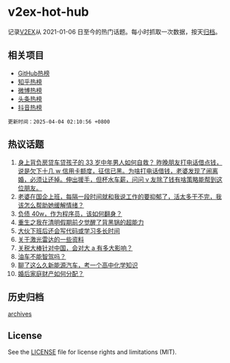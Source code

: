 # v2ex-hot-hub

 记录[V2EX](https://www.v2ex.com/)从 2021-01-06 日至今的热门话题。每小时抓取一次数据，按天[归档](archives)。
 
 ## 相关项目

- [GitHub热榜](https://github.com/it985/github-hot-hub)
- [知乎热榜](https://github.com/it985/zhihu-hot-hub)
- [微博热榜](https://github.com/it985/weibo-hot-hub)
- [头条热榜](https://github.com/it985/toutiao-hot-hub)
- [抖音热榜](https://github.com/it985/douyin-hot-hub)


 `更新时间：2025-04-04 02:10:56 +0800`

## 热议话题

1. [身上背负房贷车贷孩子的 33 岁中年男人如何自救？
昨晚朋友打电话借点钱，说是欠下十几 w 信用卡额度，征信已黑。为啥打电话借钱，老婆发现了闹离婚，必须让还掉。伸出援手，但杯水车薪，问问 v 友除了钱有啥策略能帮到这位朋友。](https://www.v2ex.com/t/1123030)
1. [老婆在国企上班，每隔一段时间就和我说工作的要抑郁了，活太多干不完，我该怎么帮助她缓解情绪？](https://www.v2ex.com/t/1123032)
1. [负债 40w，作为程序员，该如何翻身？](https://www.v2ex.com/t/1123110)
1. [重生之我在清明假期前夕觉醒了背黑锅的超能力](https://www.v2ex.com/t/1123078)
1. [大伙下班后还会写代码或学习多长时间](https://www.v2ex.com/t/1123004)
1. [关于激光雷达的一些资料](https://www.v2ex.com/t/1123000)
1. [关税大棒针对中国，会对大 a 有多大影响？](https://www.v2ex.com/t/1123006)
1. [油车不能智驾吗？](https://www.v2ex.com/t/1123016)
1. [聊了这么久新能源汽车，考一个高中化学知识](https://www.v2ex.com/t/1123001)
1. [婚后家庭财产如何分配？](https://www.v2ex.com/t/1123144)

## 历史归档

[archives](archives)

## License

See the [LICENSE](LICENSE) file for license rights and limitations (MIT).
